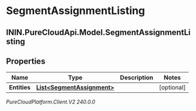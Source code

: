 # SegmentAssignmentListing

## ININ.PureCloudApi.Model.SegmentAssignmentListing

## Properties

|Name | Type | Description | Notes|
|------------ | ------------- | ------------- | -------------|
| **Entities** | [**List&lt;SegmentAssignment&gt;**](SegmentAssignment) |  | [optional] |



_PureCloudPlatform.Client.V2 240.0.0_
